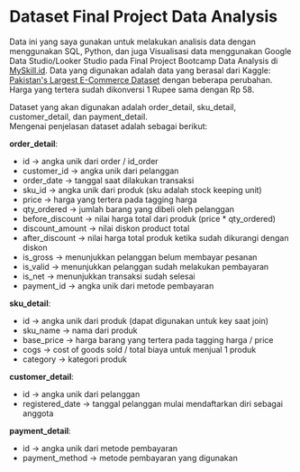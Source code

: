 # Dataset Final Project Data Analysis

Data ini yang saya gunakan untuk melakukan analisis data dengan menggunakan SQL, Python, dan juga Visualisasi data menggunakan Google Data Studio/Looker Studio pada Final Project Bootcamp Data Analysis di <a href='https://myskill.id'>MySkill.id</a>. Data yang digunakan adalah data yang berasal dari Kaggle: <a href='https://www.kaggle.com/datasets/zusmani/pakistans-largest-ecommerce-dataset'>Pakistan's Largest E-Commerce Dataset</a> dengan beberapa perubahan. Harga yang tertera sudah dikonversi 1 Rupee sama dengan Rp 58.

Dataset yang akan digunakan adalah order_detail, sku_detail, customer_detail, dan payment_detail.
<br>Mengenai penjelasan dataset adalah sebagai berikut:

**order_detail**:
* id 			→ angka unik dari order / id_order
* customer_id 		→ angka unik dari pelanggan 
* order_date 		→ tanggal saat dilakukan transaksi
* sku_id 			→ angka unik dari produk (sku adalah stock keeping unit)
* price			→ harga yang tertera pada tagging harga
* qty_ordered 		→ jumlah barang yang dibeli oleh pelanggan
* before_discount	→ nilai harga total dari produk (price * qty_ordered)
* discount_amount	→ nilai diskon product total
* after_discount		→ nilai harga total produk ketika sudah dikurangi dengan diskon
* is_gross 		→ menunjukkan pelanggan belum membayar pesanan
* is_valid		→ menunjukkan pelanggan sudah melakukan pembayaran
* is_net			→ menunjukkan transaksi sudah selesai 
* payment_id 		→ angka unik dari metode pembayaran

**sku_detail**:
* id 			→ angka unik dari produk (dapat digunakan untuk key saat join)
* sku_name 		→ nama dari produk
* base_price		→ harga barang yang tertera pada tagging harga / price
* cogs 			→ cost of goods sold / total biaya untuk menjual 1 produk
* category		→ kategori produk

**customer_detail**:
* id 			→ angka unik dari pelanggan 
* registered_date	→ tanggal pelanggan mulai mendaftarkan diri sebagai anggota

**payment_detail**:
* id			→ angka unik dari metode pembayaran
* payment_method	→ metode pembayaran yang digunakan
